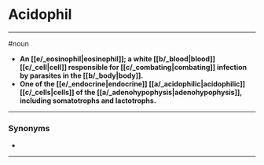 # Acidophil
---
#noun
- **An [[e/_eosinophil|eosinophil]]; a white [[b/_blood|blood]] [[c/_cell|cell]] responsible for [[c/_combating|combating]] infection by parasites in the [[b/_body|body]].**
- **One of the [[e/_endocrine|endocrine]] [[a/_acidophilic|acidophilic]] [[c/_cells|cells]] of the [[a/_adenohypophysis|adenohypophysis]], including somatotrophs and lactotrophs.**
---
### Synonyms
- 
---
